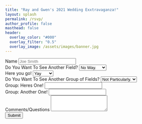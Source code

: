 ```yaml
---
title: "Ray and Gwen's 2021 Wedding Exxtravaganza!"
layout: splash
permalink: /rsvp/
author_profile: false
masthead: false
header:
  overlay_color: "#000"
  overlay_filter: "0.5"
  overlay_image: /assets/images/banner.jpg
---
```


<form class="p-3">
  <div class="form-group">
    <label for="name">Name</label>
    <input type="text" class="form-control" id="name" placeholder="Joe Smith">
  </div>
  
  <div class="form-group">
    <label for="seeAnotherField">Do You Want To See Another Field?</label>
    <select class="form-control" id="seeAnotherField">
          <option value="no">No Way.</option>
          <option value="yes">Absolutely!</option>
    </select>
  </div>
  
  <div class="form-group" id="otherFieldDiv">
    <label for="otherField">Here you go!</label>
    <select class="form-control" id="otherField">
      <option>Yay</option>
      <option>Woo</option>
      <option>Hazah</option>
      <option>Yipee</option>
      <option>Hoorah</option>
    </select>
  </div>
  
  <div class="form-group">
    <label for="seeAnotherFieldGroup">Do You Want To See Another Group of Fields?</label>
    <select class="form-control" id="seeAnotherFieldGroup">
          <option value="no">Not Particularly.</option>
          <option value="yes">I Guess!</option>
    </select>
  </div>
  
  <div class="form-group" id="otherFieldGroupDiv">
    <div class="row">
      <div class="col-6">
        <label for="otherField1">Group: Heres One!</label>
        <input type="text" class="form-control w-100" id="otherField1">
      </div>
      <div class="col-6">
        <label for="otherField2">Group: Another One!</label>
        <input type="text" class="form-control w-100" id="otherField2">
      </div>
    </div>
  </div>
  
  <div class="form-group">
    <label for="comments">Comments/Questions</label>
    <textarea class="form-control" id="comments" rows="3"></textarea>
  </div>
  <button type="submit" class="btn btn-primary">Submit</button>
</form>